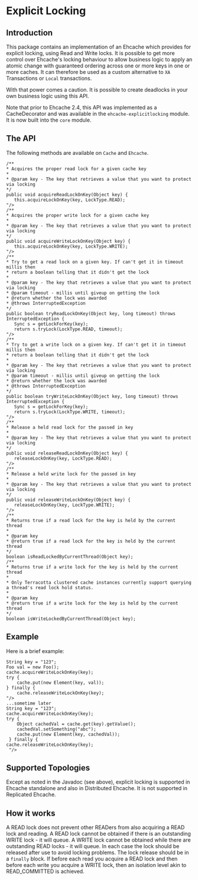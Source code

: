 ---
---
# Explicit Locking <a name="explicit-locking"/>



## Introduction
This package contains an implementation of an Ehcache which provides for explicit locking,
using Read and Write locks.
It is possible to get more control over Ehcache's locking behaviour to allow business logic
to apply an atomic change with guaranteed ordering across one or more keys in one or more caches. It can therefore
be used as a custom alternative to `XA` Transactions or `Local` transactions.

With that power comes a caution. It is possible to create deadlocks in your own business logic using this
API.

Note that prior to Ehcache 2.4, this API was implemented as a CacheDecorator and was available in the
`ehcache-explicitlocking` module. It is now built into the `core` module.

## The API
The following methods are available on `Cache` and `Ehcache`.

<pre><code>/**
* Acquires the proper read lock for a given cache key
*
* @param key - The key that retrieves a value that you want to protect via locking
*/
public void acquireReadLockOnKey(Object key) {
   this.acquireLockOnKey(key, LockType.READ);
"/>
/**
* Acquires the proper write lock for a given cache key
*
* @param key - The key that retrieves a value that you want to protect via locking
*/
public void acquireWriteLockOnKey(Object key) {
   this.acquireLockOnKey(key, LockType.WRITE);
"/>
/**
* Try to get a read lock on a given key. If can't get it in timeout millis then
* return a boolean telling that it didn't get the lock
*
* @param key - The key that retrieves a value that you want to protect via locking
* @param timeout - millis until giveup on getting the lock
* @return whether the lock was awarded
* @throws InterruptedException
*/
public boolean tryReadLockOnKey(Object key, long timeout) throws InterruptedException {
   Sync s = getLockForKey(key);
   return s.tryLock(LockType.READ, timeout);
"/>
/**
* Try to get a write lock on a given key. If can't get it in timeout millis then
* return a boolean telling that it didn't get the lock
*
* @param key - The key that retrieves a value that you want to protect via locking
* @param timeout - millis until giveup on getting the lock
* @return whether the lock was awarded
* @throws InterruptedException
*/
public boolean tryWriteLockOnKey(Object key, long timeout) throws InterruptedException {
   Sync s = getLockForKey(key);
   return s.tryLock(LockType.WRITE, timeout);
"/>
/**
* Release a held read lock for the passed in key
*
* @param key - The key that retrieves a value that you want to protect via locking
*/
public void releaseReadLockOnKey(Object key) {
   releaseLockOnKey(key, LockType.READ);
"/>
/**
* Release a held write lock for the passed in key
*
* @param key - The key that retrieves a value that you want to protect via locking
*/
public void releaseWriteLockOnKey(Object key) {
   releaseLockOnKey(key, LockType.WRITE);
"/>
/**
* Returns true if a read lock for the key is held by the current thread
*
* @param key
* @return true if a read lock for the key is held by the current thread
*/
boolean isReadLockedByCurrentThread(Object key);
/**
* Returns true if a write lock for the key is held by the current thread
*
* Only Terracotta clustered cache instances currently support querying a thread's read lock hold status.
*
* @param key
* @return true if a write lock for the key is held by the current thread
*/
boolean isWriteLockedByCurrentThread(Object key);
</code></pre>

## Example
Here is a brief example:

<pre><code>String key = "123";
Foo val = new Foo();
cache.acquireWriteLockOnKey(key);
try {
	cache.put(new Element(key, val));
} finally {
	cache.releaseWriteLockOnKey(key);
"/>
...sometime later
String key = "123";
cache.acquireWriteLockOnKey(key);
try {
	Object cachedVal = cache.get(key).getValue();
	cachedVal.setSomething("abc");
 	cache.put(new Element(key, cachedVal));
 } finally {
cache.releaseWriteLockOnKey(key);
 "/>
</code></pre>

## Supported Topologies
Except as noted in the Javadoc (see above), explicit locking is supported in Ehcache standalone and also in Distributed Ehcache. It is not supported in Replicated Ehcache.

## How it works
A READ lock does not prevent other READers from also acquiring a READ lock and reading. A
READ lock cannot be obtained if there is an outstanding WRITE lock - it will queue.
A WRITE lock cannot be obtained while there are outstanding READ locks - it will queue.
In each case the lock should be released after use to avoid locking problems. The lock
release should be in a `finally` block.
If before each read you acquire a READ lock and then before each write you acquire a WRITE
lock, then an isolation level akin to READ_COMMITTED is achieved.
